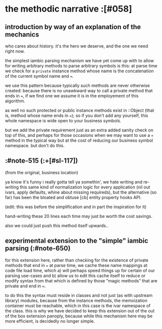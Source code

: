 # the methodic narrative :[#058]


## introduction by way of an explanation of the mechanics

who cares about history. it's the hero we deserve, and the one we need
right now.

the simplest iambic parsing mechanism we have yet come up with to allow
for writing arbitrary methods to parse arbitrary symbols is this: at
parse time we check for a `private` instance method whose name is the
concatenation of the current symbol name and `=`.

we use this pattern because typically such methods are never otherwise
created: because there is no unawkward way to call a private method
that ends in `=`, if we find one we assume it is in the employement of
this algorithm.

as well no such protected or public instance methods exist in ::Object
(that is, method whose name ends in `=`); so if you don't add any
yourself, this whole namespace is wide open to your business symbols.

but we add the private requirement just as an extra added sanity check
on top of this, and perhaps for those occasions when we may want to use
a `=` method in the typical way but at the cost of reducing our business
symbol namespace. but don't do this.





## :#note-515 (:+[#sl-117])

(from the original, business location)

ya know it's funny i really gotta tell ya somethin', we hate writing
and re-writing this same kind of normalization logic for every
application (nil out ivars, apply defaults, whine about missing
requireds), but the alternative (so far) has been the bloated and obtuse
[cb] entity property hooks API.

(edit: this was before the simplification and in part the inspiration for it)

hand-writing these 20 lines each time may just be worth the cost savings.

also we could just push this method itself upwards..




## experimental extension to the "simple" iambic parsing (:#note-650)

for this extension here, rather than checking for the existence of
private methods that end in `=` at parse time, we cache these name
mappings at code file load time, which a) will perhaps speed things up
for certain of our parsing use-cases and b) allow us to edit this cache
itself to reduce or modify syntax from that which is defined by those
"magic methods" that are private and end in `=`.

to do this the syntax must reside in classes and not just (as with
upstream library) modules, because from the instance methods, the
memoization container must be reachable, which in this case is the ivar
namespace of the class. this is why we have decided to keep this
extension out of the out of the box extension panoply, because while
this mechanism here may be more efficient, is decidedly no longer simple.
